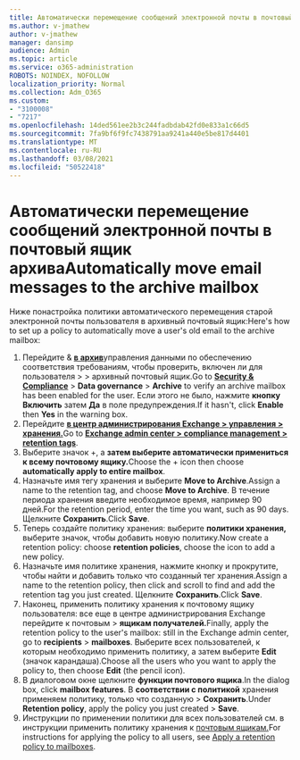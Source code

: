 ```yaml
---
title: Автоматически перемещение сообщений электронной почты в почтовый ящик архива
ms.author: v-jmathew
author: v-jmathew
manager: dansimp
audience: Admin
ms.topic: article
ms.service: o365-administration
ROBOTS: NOINDEX, NOFOLLOW
localization_priority: Normal
ms.collection: Adm_O365
ms.custom:
- "3100008"
- "7217"
ms.openlocfilehash: 14ded561ee2b3c244fadbdab42fd0e833a1c66d5
ms.sourcegitcommit: 7fa9bf6f9fc7438791aa9241a440e5be817d4401
ms.translationtype: MT
ms.contentlocale: ru-RU
ms.lasthandoff: 03/08/2021
ms.locfileid: "50522418"
---
```

# <a name="automatically-move-email-messages-to-the-archive-mailbox"></a><span data-ttu-id="96e87-102">Автоматически перемещение сообщений электронной почты в почтовый ящик архива</span><span class="sxs-lookup"><span data-stu-id="96e87-102">Automatically move email messages to the archive mailbox</span></span>

<span data-ttu-id="96e87-103">Ниже понастройка политики автоматического перемещения старой электронной почты пользователя в архивный почтовый ящик:</span><span class="sxs-lookup"><span data-stu-id="96e87-103">Here's how to set up a policy to automatically move a user's old email to the archive mailbox:</span></span>

1. <span data-ttu-id="96e87-104">Перейдите & [**в архив**](https://go.microsoft.com/fwlink/p/?linkid=2077143)управления данными по обеспечению соответствия требованиям, чтобы проверить, включен ли для пользователя  >    >   архивный почтовый ящик.</span><span class="sxs-lookup"><span data-stu-id="96e87-104">Go to [**Security & Compliance**](https://go.microsoft.com/fwlink/p/?linkid=2077143) > **Data governance** > **Archive** to verify an archive mailbox has been enabled for the user.</span></span> <span data-ttu-id="96e87-105">Если этого не было, нажмите **кнопку Включить** затем **Да** в поле предупреждения.</span><span class="sxs-lookup"><span data-stu-id="96e87-105">If it hasn't, click **Enable** then **Yes** in the warning box.</span></span>
2. <span data-ttu-id="96e87-106">Перейдите [**в центр администрирования Exchange > управления > хранения.**](https://go.microsoft.com/fwlink/?linkid=2059104)</span><span class="sxs-lookup"><span data-stu-id="96e87-106">Go to [**Exchange admin center > compliance management > retention tags**](https://go.microsoft.com/fwlink/?linkid=2059104).</span></span>
3. <span data-ttu-id="96e87-107">Выберите значок +, а **затем выберите автоматически примениться к всему почтовому ящику.**</span><span class="sxs-lookup"><span data-stu-id="96e87-107">Choose the + icon then choose **automatically apply to entire mailbox**.</span></span>
4. <span data-ttu-id="96e87-108">Назначьте имя тегу хранения и выберите **Move to Archive**.</span><span class="sxs-lookup"><span data-stu-id="96e87-108">Assign a name to the retention tag, and choose **Move to Archive**.</span></span> <span data-ttu-id="96e87-109">В течение периода хранения введите необходимое время, например 90 дней.</span><span class="sxs-lookup"><span data-stu-id="96e87-109">For the retention period, enter the time you want, such as 90 days.</span></span> <span data-ttu-id="96e87-110">Щелкните **Сохранить**.</span><span class="sxs-lookup"><span data-stu-id="96e87-110">Click **Save**.</span></span>
5. <span data-ttu-id="96e87-111">Теперь создайте политику хранения: выберите **политики хранения,** выберите значок, чтобы добавить новую политику.</span><span class="sxs-lookup"><span data-stu-id="96e87-111">Now create a retention policy: choose **retention policies**, choose the icon to add a new policy.</span></span>
6. <span data-ttu-id="96e87-112">Назначьте имя политике хранения, нажмите кнопку и прокрутите, чтобы найти и добавить только что созданный тег хранения.</span><span class="sxs-lookup"><span data-stu-id="96e87-112">Assign a name to the retention policy, then click and scroll to find and add the retention tag you just created.</span></span> <span data-ttu-id="96e87-113">Щелкните **Сохранить**.</span><span class="sxs-lookup"><span data-stu-id="96e87-113">Click **Save**.</span></span>
7. <span data-ttu-id="96e87-114">Наконец, применить политику хранения к почтовому ящику пользователя: все еще в центре администрирования Exchange перейдите к почтовым  >  **ящикам получателей.**</span><span class="sxs-lookup"><span data-stu-id="96e87-114">Finally, apply the retention policy to the user's mailbox: still in the Exchange admin center, go to **recipients** > **mailboxes**.</span></span> <span data-ttu-id="96e87-115">Выберите всех пользователей, к которым необходимо применить политику, а затем выберите **Edit** (значок карандаша).</span><span class="sxs-lookup"><span data-stu-id="96e87-115">Choose all the users who you want to apply the policy to, then choose **Edit** (the pencil icon).</span></span>
8. <span data-ttu-id="96e87-116">В диалоговом окне щелкните **функции почтового ящика**.</span><span class="sxs-lookup"><span data-stu-id="96e87-116">In the dialog box, click **mailbox features**.</span></span> <span data-ttu-id="96e87-117">В **соответствии с политикой** хранения применяем политику, только что созданную > **Сохранить**.</span><span class="sxs-lookup"><span data-stu-id="96e87-117">Under **Retention policy**, apply the policy you just created > **Save**.</span></span>
9. <span data-ttu-id="96e87-118">Инструкции по применении политики для всех пользователей см. в инструкции применить политику хранения к [почтовым ящикам.](https://docs.microsoft.com/exchange/security-and-compliance/messaging-records-management/apply-retention-policy)</span><span class="sxs-lookup"><span data-stu-id="96e87-118">For instructions for applying the policy to all users, see [Apply a retention policy to mailboxes](https://docs.microsoft.com/exchange/security-and-compliance/messaging-records-management/apply-retention-policy).</span></span>
